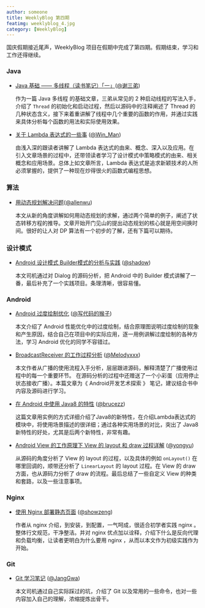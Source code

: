 ```yaml
---
author: someone
title: WeeklyBlog 第四期
featimg: weeklyblog_4.jpg
category: [WeeklyBlog]
---
```


国庆假期接近尾声，WeeklyBlog 项目在假期中完成了第四期。假期结束，学习和工作还得继续。

### Java

- [Java 基础 —— 多线程（读书笔记）「一」](http://imxie.itscoder.com/2016/09/21/Review-Java-Thread-1/)([@谢三弟](https://github.com/xcc3641))

  作为一篇 Java 多线程 的基础文章，三弟从常见的 2 种启动线程的写法入手，介绍了 `Thread` 的初始化和启动过程，然后以源码中的注释阐述了 Thread 的几种状态含义，接下来着重讲解了线程中几个重要的函数的作用，并通过实践来具体分析每个函数的用法和实际使用效果。

- [关于 Lambda 表达式的一些事](https://win-man.github.io/2016/09/24/%E5%85%B3%E4%BA%8E%20Lambda%20%E8%A1%A8%E8%BE%BE%E5%BC%8F%E7%9A%84%E4%B8%80%E4%BA%9B%E4%BA%8B/) ([@Win_Man](https://github.com/Win-Man))

  由浅入深的跟读者讲解了 Lambda 表达式的由来、概念、深入以及应用。在引入文章场景的过程中，还带领读者学习了设计模式中策略模式的由来、相关概念和应用场景。总体上如文章所言，Lambda 表达式是追求新颖技术的人所必须掌握的，提供了一种现在炒得很火的函数式编程思想。

### 算法

- [用动态规划解决问题](http://allenwu.itscoder.com/dynamic-programming)([@allenwu](http://allenwu.itscoder.com/)) 

  本文从新的角度讲解如何用动态规划的求解，通过两个简单的例子，阐述了状态转移方程的推导。文章开始开门见山的提出动态规划的核心就是用空间换时间。很好的让人对 DP 算法有一个初步的了解，还有下篇可以期待。

### 设计模式

- [Android 设计模式 Builder模式的分析与实践](https://shadowzwy.github.io/2016/09/26/Android%E8%AE%BE%E8%AE%A1%E6%A8%A1%E5%BC%8FBuilder%E6%A8%A1%E5%BC%8F%E7%9A%84%E5%88%86%E6%9E%90%E5%92%8C%E5%AE%9E%E8%B7%B5.html) ([@shadow](https://github.com/shaDowZwy))

  本文司机通过对 Dialog 的源码分析，把 Android 中的 Builder 模式讲解了一番，最后补充了一个实践项目。条理清晰，很容易懂。

### Android

- [Android 过度绘制优化](http://jaeger.itscoder.com/android/2016/09/29/android-performance-overdraw.html) ([@写代码的猴子](https://github.com/laobie))

  本文介绍了 Android 性能优化中的过度绘制，结合原理图说明过度绘制的现象和产生原因，结合自己在项目中的实际应用，逐一用例讲解过度绘制的各种方法，学习 Android 优化的同学不容错过。

- [BroadcastReceiver 的工作过程分析](http://imhanjie.com/2016/09/24/broadcast-receiver-analysis/) ([@Melodyxxx](https://github.com/melodyxxx))

  本文作者从广播的使用流程入手分析，层层跟进源码，解释清楚了广播使用过程中的每一个重要环节。
  在源码分析的过程中还赠送了一个小彩蛋（应用停止状态接收广播）。本篇文章为《 Android开发艺术探索 》 笔记，建议结合书中内容及源码进行学习。

- [在 Android 中使用 Java8 的特性](http://brucezz.itscoder.com/use-java8-in-android) ([@brucezz](https://github.com/brucezz))

  这篇文章用实例的方式详细介绍了Java8的新特性，在介绍Lambda表达式的模块中，将使用场景描述的很详细；通过各种实用场景的对比，突出了 Java8 新特性的好处，尤其是后两个新特性，非常有趣。

- [Android View 的工作原理下 View 的 layout 和 draw 过程详解](http://yongyu.itscoder.com/2016/10/05/view_layout_and_draw/) ([@yongyu](https://github.com/yongyu0102))

  从源码的角度分析了 View 的 layout 的过程，以及具体的例如 `onLayout()` 在哪里回调的，顺带还分析了 `LinearLayout` 的 layout 过程。在 View 的 draw 方面，也从源码力分析了 draw 的流程。最后总结了一些自定义 View 的种类和套路，以及一些注意事项。

### Nginx

- [使用 Nginx 部署静态页面](http://showzeng.itscoder.com/nginx/2016/10/03/use-nginx-to-deploy-static-pages-easily.html) ([@showzeng](https://github.com/showzeng))

  作者从 nginx 介绍，到安装，到配置，一气呵成，很适合初学者实践 nginx 。整体行文规范，干净整洁。并对 nginx 优点加以诠释，介绍下什么是反向代理和负载均衡，让读者更明白为什么要用 nginx ，从而以本文作为初级实践作为开始。

### Git

- [Git 学习笔记](http://janggwa.cn/2016/10/04/Git%E5%AD%A6%E4%B9%A0%E7%AC%94%E8%AE%B0/) ([@JangGwa](https://github.com/JangGwa))

  本文司机通过自己实际踩过的坑，介绍了 Git 以及常用的一些命令，也对一些内容加入自己的理解，浓缩提炼出骨干。


